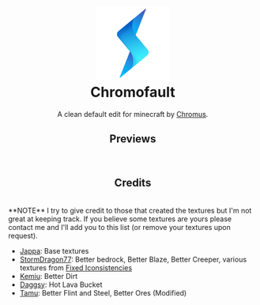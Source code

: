 <h1 align="center">
    <br>
    <a href="http://www.chromus.tk"><img src="https://raw.githubusercontent.com/Chromus-dev/Chromofault/master/chromus.png" alt="Chromus" width="150"></a>
    <br>
    Chromofault
    <br>
</h1>

<p align="center">A clean default edit for minecraft by <a href="http://www.chromus.tk" target="_blank">Chromus</a>.</p>

<h2 align="center">Previews</h2>
<br>

<h2 align="center">Credits</h2>
<br>
**NOTE** I try to give credit to those that created the textures but I'm not great at keeping track. If you believe some textures are yours please contact me and I'll add you to this list (or remove your textures upon request).

- [Jappa](https://twitter.com/JasperBoerstra): Base textures
- [StormDragon77](https://www.planetminecraft.com/member/stormdragon77): Better bedrock, Better Blaze, Better Creeper, various textures from [Fixed Iconsistencies](https://www.planetminecraft.com/texture-pack/fixed-inconsistencies/)
- [Kemiu](https://www.planetminecraft.com/member/kemiu/): Better Dirt
- [Daggsy](https://www.planetminecraft.com/member/daggsy): Hot Lava Bucket
- [Tamu](https://sites.google.com/view/tamuvt/home): Better Flint and Steel, Better Ores (Modified)